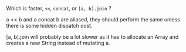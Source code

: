 Which is faster, `<<`, `concat`, or `[a, b].join` ?

a << b and a.concat b are aliased, they should perform the same unless there is some hidden dispatch cost.

[a, b].join will probably be a lot slower as it has to allocate an Array and creates a new String instead of mutating a.
